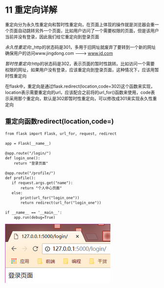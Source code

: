 # 11 重定向详解

重定向分为永久性重定向和暂时性重定向，在页面上体现的操作就是浏览器会重一个页面自动跳转另外一个页面，比如用户访问了一个需要权限的页面，但是该用户当前并没有登录，因此我们给它重定向到登录页面

_永久性重定向_:\_http的状态码是301，多用于旧网址就废弃了要转到一个新的网址确保用户的访问www.jingdong.com ---&gt; www.jd.com

_暂时性重定向_:http的状态码是302，表示页面的暂时性跳转。比如访问一个需要权限的网址，如果用户没有登录，应该重定向到登录页面，这种情况下，应该用暂时性重定向

在flask中，重定向是通过flask.redirect\(location,code=302\)这个函数来实现，location表示需要重定向的url，应该配合之前将的url\_for\(\)函数来使用，code表示采用那个重定向，默认是302即暂时性重定向，可以修改成301来实现永久性重定向

## 重定向函数redirect\(location,code=\)

```text
from flask import Flask, url_for, request, redirect

app = Flask(__name__)

@app.route("/login/")
def login_one():
    return "登录页面"

@app.route("/profile/")
def profile():
   if request.args.get("name"):
       return "个人中心页面"
   else:
       print(url_for("login_one"))
       return redirect(url_for("login_one"))

if __name__ == '__main__':
    app.run(debug=True)
```

![](../.gitbook/assets/11-redirect-1.png)

